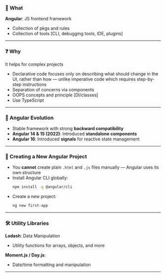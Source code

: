 ### 🧩 What  
**Angular**: JS frontend framework  
- Collection of pkgs and rules  
- Collection of tools [CLI, debugging tools, IDE, plugins]

---

### ❓ Why  
It helps for complex projects  
- Declarative code focuses only on describing what should change in the UI, rather than how — unlike imperative code which requires step-by-step instructions  
- Separation of concerns via components  
- OOPS concepts and principle [DI/classes]  
- Use TypeScript  

---

### 🔄 Angular Evolution  
- Stable framework with strong **backward compatibility**  
- **Angular 14 & 15 (2022)**: Introduced **standalone components**  
- **Angular 16**: Introduced **signals** for reactive state management  

---

### 🚀 Creating a New Angular Project  
- You **cannot** create plain `.html` and `.js` files manually — Angular uses its own structure  
- Install Angular CLI globally:
  ```bash
  npm install -g @angular/cli
  ```
- Create a new project:
  ```bash
  ng new first-app
  ```

---

### 🛠️ Utility Libraries  
**Lodash**: Data Manipulation  
- Utility functions for arrays, objects, and more  

**Moment.js / Day.js**:  
- Date/time formatting and manipulation  

---
